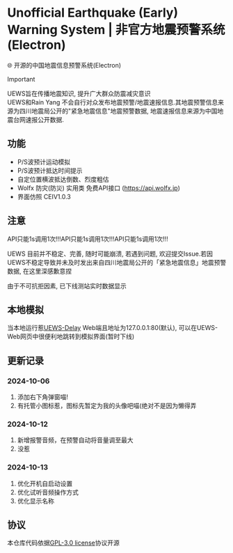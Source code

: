 # Unofficial Earthquake (Early) Warning System | 非官方地震预警系统(Electron)
🌐 开源的中国地震信息预警系统(Electron)

> [!IMPORTANT]
> UEWS旨在传播地震知识, 提升广大群众防震减灾意识 \
> UEWS和Rain Yang 不会自行对众发布地震预警/地震速报信息.其地震预警信息来源为四川地震局公开的"紧急地震信息"地震预警数据, 地震速报信息来源为中国地震台网速报公开数据.

## 功能
- P/S波预计运动模拟
- P/S波预计抵达时间提示
- 自定位置横波抵达倒数、烈度粗估
- Wolfx 防灾(防災) 实用类 免费API接口 (https://api.wolfx.jp)
- 界面仿照 CEIV1.0.3

## 注意

API只能1s调用1次!!!API只能1s调用1次!!!API只能1s调用1次!!!

UEWS 目前并不稳定、完善, 随时可能崩溃, 若遇到问题, 欢迎提交Issue.若因UEWS不稳定导致并未及时发出来自四川地震局公开的「紧急地震信息」地震预警数据, 在这里深感歉意捏

由于不可抗拒因素, 已下线测站实时数据显示

## 本地模拟
当本地运行惹[UEWS-Delay](https://github.com/RainYangty/UEWS-Delay) Web端且地址为127.0.0.1:80(默认), 可以在UEWS-Web网页中很便利地跳转到模拟界面(暂时下线)

## 更新记录

### 2024-10-06

1. 添加右下角弹窗喵!
2. 有托管小图标惹，图标先暂定为我的头像吧喵(绝对不是因为懒得弄

### 2024-10-12

1. 新增报警音频，在预警自动将音量调至最大
2. 没惹

### 2024-10-13

1. 优化开机自启动设置
2. 优化试听音频操作方式
3. 优化显示名称

## 协议
本仓库代码依据[GPL-3.0 license](https://github.com/RainYangty/UEWS-Web/blob/main/LICENSE)协议开源
